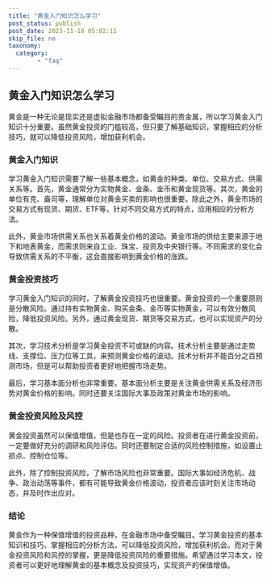 ```yaml
---
title: "黄金入门知识怎么学习"
post_status: publish
post_date: 2023-11-18 05:02:11
skip_file: no
taxonomy:
  category:
        - "faq"
---
```


## 黄金入门知识怎么学习

黄金是一种无论是现实还是虚拟金融市场都备受瞩目的贵金属，所以学习黄金入门知识十分重要。虽然黄金投资的门槛较高，但只要了解基础知识，掌握相应的分析技巧，就可以降低投资风险，增加获利机会。

### 黄金入门知识

学习黄金入门知识需要了解一些基本概念，如黄金的种类、单位、交易方式、供需关系等。首先，黄金通常分为实物黄金、金条、金币和黄金现货等。其次，黄金的单位有克、盎司等，理解单位对黄金买卖的影响也很重要。除此之外，黄金市场的交易方式有现货、期货、ETF等，针对不同交易方式的特点，应用相应的分析方法。

此外，黄金市场供需关系也关系着黄金价格的波动。黄金市场的供给主要来源于地下和地表黄金，而需求则来自工业、珠宝、投资及中央银行等。不同需求的变化会导致供需关系的不平衡，这会直接影响到黄金价格的涨跌。

### 黄金投资技巧

学习黄金入门知识的同时，了解黄金投资技巧也很重要。黄金投资的一个重要原则是分散风险。通过持有实物黄金、购买金条、金币等实物黄金，可以有效分散风险，降低投资风险。另外，通过黄金现货、期货等交易方式，也可以实现资产的分散。

其次，学习技术分析是学习黄金投资不可或缺的内容。技术分析主要是通过走势线、支撑位、压力位等工具，来预测黄金价格的波动。技术分析并不能百分之百预测市场，但是可以帮助投资者更好地把握市场走势。

最后，学习基本面分析也非常重要。基本面分析主要是关注黄金供需关系及经济形势对黄金价格的影响。同时还要关注国际大事及政策对黄金市场的影响。

### 黄金投资风险及风控

黄金投资虽然可以保值增值，但是也存在一定的风险。投资者在进行黄金投资前，一定要做好充分的调研和风险评估。同时还要制定合适的风险控制措施，如设置止损点、控制仓位等。

此外，除了控制投资风险，了解市场风险也非常重要。国际大事如经济危机、战争、政治动荡等事件，都有可能导致黄金价格波动，投资者应该时刻关注市场动态，并及时作出应对。

### 结论

黄金作为一种保值增值的投资品种，在金融市场中备受瞩目。学习黄金投资的基本知识和技巧，掌握相应的分析方法，可以降低投资风险，增加获利机会。而对于黄金投资风险和风控的掌握，更是降低投资风险的重要措施。希望通过学习本文，投资者可以更好地理解黄金的基本概念及投资技巧，实现资产的保值增值。
